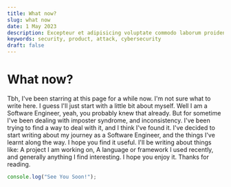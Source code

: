 ```yaml
---
title: What now?
slug: what now
date: 1 May 2023
description: Excepteur et adipisicing voluptate commodo laborum proident ex amet nulla. Esse proident pariatur eu fugiat tempor proident veniam officia ipsum duis irure ex nisi ea.
keywords: security, product, attack, cybersecurity
draft: false
---
```


# What now?

Tbh, I've been starring at this page for a while now. I'm not sure what to write here. I guess I'll just start with a little bit about myself. Well I am a Software Engineer, yeah, you probably knew that already. But for sometime I've been dealing with imposter syndrome, and inconsistency. I've been trying to find a way to deal with it, and I think I've found it. I've decided to start writing about my journey as a Software Engineer, and the things I've learnt along the way. I hope you find it useful. I'll be writing about things like: A project I am working on, A language or framework I used recently, and generally anything I find interesting. I hope you enjoy it. Thanks for reading.

```js
console.log("See You Soon!");
```
